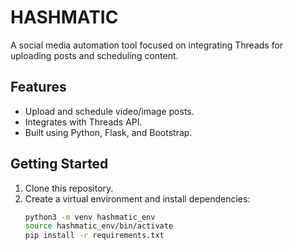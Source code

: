 # HASHMATIC
A social media automation tool focused on integrating Threads for uploading posts and scheduling content.

## Features
- Upload and schedule video/image posts.
- Integrates with Threads API.
- Built using Python, Flask, and Bootstrap.

## Getting Started
1. Clone this repository.
2. Create a virtual environment and install dependencies:
   ```bash
   python3 -m venv hashmatic_env
   source hashmatic_env/bin/activate
   pip install -r requirements.txt

